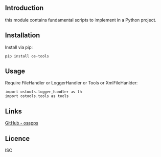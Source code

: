 Introduction
------------

this module contains fundamental scripts to implement in a Python project.

## Installation
Install via pip:

    pip install os-tools


## Usage       
Require FileHandler or LoggerHandler or Tools or XmlFileHanlder:
        
    import ostools.logger_handler as lh
    import ostools.tools as tools
    

## Links
[GitHub - osapps](https://github.com/osfunapps)

## Licence
ISC